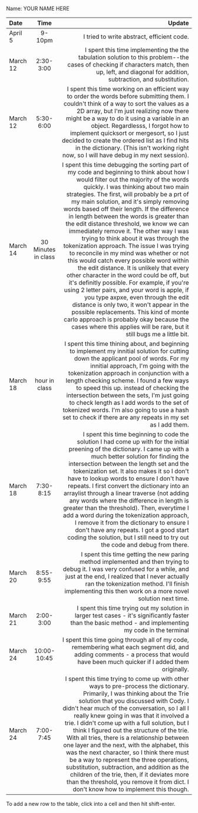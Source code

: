 Name: YOUR NAME HERE

| Date     |        Time         |                                                                                                                                                                                                                                                                                                                                                                                                                                                                                                                                                                                                                                                                                                                                                                                                                                                                                                                                                                                                                                                                                   Update |
|:---------|:-------------------:|-----------------------------------------------------------------------------------------------------------------------------------------------------------------------------------------------------------------------------------------------------------------------------------------------------------------------------------------------------------------------------------------------------------------------------------------------------------------------------------------------------------------------------------------------------------------------------------------------------------------------------------------------------------------------------------------------------------------------------------------------------------------------------------------------------------------------------------------------------------------------------------------------------------------------------------------------------------------------------------------------------------------------------------------------------------------------------------------:|
| April 5  |       9-10pm        |                                                                                                                                                                                                                                                                                                                                                                                                                                                                                                                                                                                                                                                                                                                                                                                                                                                                                                                                                                                                                                               I tried to write abstract, efficient code. |
| March 12 |      2:30-3:00      |                                                                                                                                                                                                                                                                                                                                                                                                                                                                                                                                                                                                                                                                                                                                                                                                                                                                                          I spent this time implementing the the tabulation solution to this problem--the cases of checking if characters match, then up, left, and diagonal for addition, subtraction, and substitution. |
| March 12 |      5:30-6:00      |                                                                                                                                                                                                                                                                                                                                                                                                                                                                                                                                                                                                                      I spent this time working on an efficient way to order the words before submitting them. I couldn't think of a way to sort the values as a 2D array, but I'm just realizing now there might be a way to do it using a variable in an object. Regardlesss, I forgot how to implement quicksort or mergesort, so I just decided to create the ordered list as I find hits in the dictionary. (This isn't working right now, so I will have debug in my next session). |
| March 14 | 30 Minutes in class | I spent this time debugging the sorting part of my code and beginning to think about how I would filter out the majority of the words quickly. I was thinking about two main strategies. The first, will probably be a prt of my main solution, and it's simply removing words based off their length. If the difference in length between the words is greater than the edit distance threshold, we know we can immediately remove it. The other way I was trying to think about it was through the tokenization approach. The issue I was trying to reconcile in my mind was whether or not this would catch every possible word within the edit distance. It is unlikely that every other character in the word could be off, but it's definitly possible. For example, if you're using 2 letter pairs, and your word is apple, if you type axpxe, even through the edit distance is only two, it won't appear in the possible replacements. This kind of monte carlo approach is probably okay because the cases where this applies will be rare, but it still bugs me a little bit. |
| March 18 |    hour in class    |                                                                                                                                                                                                                                                                                                                                                                                                                                                                                                                                                                     I spent this time thining about, and beginning to implement my innitial solution for cutting down the applicant pool of words. For my innitial approach, I'm going with the tokenization approach in conjunction with a length checking scheme. I found a few ways to speed this up. instead of checking the intersection between the sets, I'm just going to check length as I add words to the set of tokenized words. I'm also going to use a hash set to check if there are any repeats in my set as I add them. |
| March 18 |      7:30-8:15      |                                                                                                                                                                                                                                                                                                                                                               I spent this time beginning to code the solution I had come up with for the initial preening of the dictionary. I came up with a much better solution for finding the intersection between the length set and the tokenization set. It also makes it so I don't have to lookup words to ensure I don't have repeats. I first convert the dictionary into an arraylist through a linear traverse (not adding any words where the difference in length is greater than the threshold). Then, everytime I add a word during the tokenization approach, I remove it from the dictionary to ensure I don't have any repeats. I got a good start coding the solution, but I still need to try out the code and debug from there. |
| March 20 |      8:55-9:55      |                                                                                                                                                                                                                                                                                                                                                                                                                                                                                                                                                                                                                                                                                                                                                                                                 I spent this time getting the new paring method implemented and then trying to debug it. I was very confused for a while, and just at the end, I realized that I never actually ran the tokenization method. I'll finish implementing this then work on a more novel solution next time. |
| March 21 |      2:00-3:00      |                                                                                                                                                                                                                                                                                                                                                                                                                                                                                                                                                                                                                                                                                                                                                                                                                                                                                                                               I spent this time trying out my solution in larger test cases - it's significantly faster than the basic method - and implementing my code in the terminal |
| March 24 |     10:00-10:45     |                                                                                                                                                                                                                                                                                                                                                                                                                                                                                                                                                                                                                                                                                                                                                                                                                                                                                                         I spent this time going through all of my code, remembering what each segment did, and adding comments - a process that would have been much quicker if I added them originally. |
| March 24 |      7:00-7:45      |                                                                                                                                                                                                                                                                                                                                     I spent this time trying to come up with other ways to pre-process the dictionary. Primarily, I was thinking about the Trie solution that you discussed with Cody. I didn't hear much of the conversation, so I all I really knew going in was that it involved a trie. I didn't come up with a full solution, but I think I figured out the structure of the trie. With all tries, there is a relationship between one layer and the next, with the alphabet, this was the next character, so I think there must be a way to represent the three operations, substitution, subtraction, and addition as the children of the trie, then, if it deviates more than the threshold, you remove it from dict. I don't know how to implement this though. |


To add a new row to the table, click into a cell and then hit shift-enter.